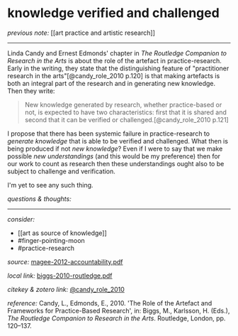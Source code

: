 # knowledge verified and challenged

_previous note:_ [[art practice and artistic research]]

---

Linda Candy and Ernest Edmonds' chapter in _The Routledge Companion to Research in the Arts_ is about the role of the artefact in practice-research. Early in the writing, they state that the distinguishing feature of "practitioner research in the arts"[@candy_role_2010 p.120] is that making artefacts is both an integral part of the research and in generating new knowledge. Then they write:

>New knowledge generated by research, whether practice-based or not, is expected to have two characteristics: first that it is shared and second that it can be verified or challenged.[@candy_role_2010 p.121]

I propose that there has been systemic failure in practice-research to _generate knowledge_ that is able to be verified and challenged. What then is being produced if not _new knowledge_? Even if I were to say that we make possible _new understandings_ (and this would be my preference) then for our work to count as research then these understandings ought also to be subject to challenge and verification. 

I'm yet to see any such thing.

_questions & thoughts:_

--- 

_consider:_

- [[art as source of knowledge]]
- #finger-pointing-moon 
- #practice-research 


_source:_ [magee-2012-accountability.pdf](hook://file/mz8Ki68gv?p=RHJvcGJveC9iaWJsaW9ncmFwaHkgcGRmcw==&n=magee-2012-accountability.pdf)

_local link:_ [biggs-2010-routledge.pdf](hook://file/n0qxYpB1L?p=QWN0aW9uLzIwMjAwNzE0IC0gZG9jcyB0byBwcm9jZXNz&n=biggs-2010-routledge.pdf)

_citekey & zotero link:_ [@candy_role_2010](zotero://select/items/1_UK2YXWYG)

_reference:_ Candy, L., Edmonds, E., 2010. 'The Role of the Artefact and Frameworks for Practice-Based Research', in: Biggs, M., Karlsson, H. (Eds.), _The Routledge Companion to Research in the Arts_. Routledge, London, pp. 120–137.


